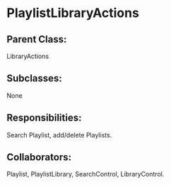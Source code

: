 # PlaylistLibraryActions

## Parent Class:
LibraryActions

## Subclasses:
None

## Responsibilities:
Search Playlist, add/delete Playlists.

## Collaborators:
Playlist, PlaylistLibrary, SearchControl, LibraryControl.